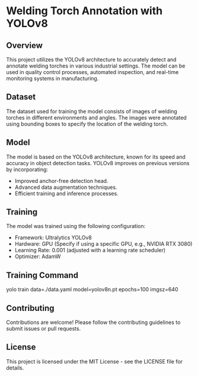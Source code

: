 # Welding Torch Annotation with YOLOv8
## Overview
This project utilizes the YOLOv8 architecture to accurately detect and annotate welding torches in various industrial settings. The model can be used in quality control processes, automated inspection, and real-time monitoring systems in manufacturing.

## Dataset
The dataset used for training the model consists of images of welding torches in different environments and angles. The images were annotated using bounding boxes to specify the location of the welding torch.

## Model
The model is based on the YOLOv8 architecture, known for its speed and accuracy in object detection tasks. YOLOv8 improves on previous versions by incorporating:

  - Improved anchor-free detection head.
  - Advanced data augmentation techniques.
  - Efficient training and inference processes.

## Training
The model was trained using the following configuration:

  - Framework: Ultralytics YOLOv8
  - Hardware: GPU (Specify if using a specific GPU, e.g., NVIDIA RTX 3080)
  - Learning Rate: 0.001 (adjusted with a learning rate scheduler)
  - Optimizer: AdamW

## Training Command
yolo train data=./data.yaml model=yolov8n.pt epochs=100 imgsz=640

## Contributing
Contributions are welcome! Please follow the contributing guidelines to submit issues or pull requests.

## License
This project is licensed under the MIT License - see the LICENSE file for details.
